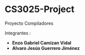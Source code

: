 # CS3025-Project

Proyecto Compiladores

Integrantes : 
  * **Enzo Gabriel Camizan Vidal**
  * **Alvaro Jesús Guerrero Jiménez**


